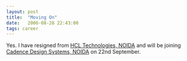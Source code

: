 ```yaml
---
layout: post
title:  "Moving On"
date:   2006-08-28 22:43:00
tags: career
---
```


Yes. I have resigned from [HCL Technologies, NOIDA](http://hcl.in/) and will be joining [Cadence Design Systems, NOIDA](http://www.cadence.com/) on 22nd September.

